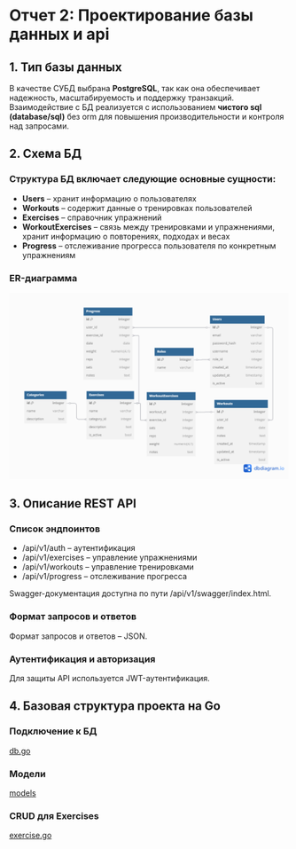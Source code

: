 # Отчет 2: Проектирование базы данных и api  

## 1. Тип базы данных  

В качестве СУБД выбрана **PostgreSQL**, так как она обеспечивает надежность, масштабируемость и поддержку транзакций. Взаимодействие с БД реализуется с использованием **чистого sql (database/sql)** без orm для повышения производительности и контроля над запросами.  

## 2. Схема БД

### Структура БД включает следующие основные сущности:  

- **Users** – хранит информацию о пользователях  
- **Workouts** – содержит данные о тренировках пользователей  
- **Exercises** – справочник упражнений  
- **WorkoutExercises** – связь между тренировками и упражнениями, хранит информацию о повторениях, подходах и весах  
- **Progress** – отслеживание прогресса пользователя по конкретным упражнениям  

### ER-диаграмма  

![ERD](./src/online_workout_tracker_db.png)

## 3. Описание REST API

### Список эндпоинтов
- /api/v1/auth – аутентификация
- /api/v1/exercises – управление упражнениями
- /api/v1/workouts – управление тренировками
- /api/v1/progress – отслеживание прогресса

Swagger-документация доступна по пути /api/v1/swagger/index.html.

### Формат запросов и ответов
Формат запросов и ответов – JSON.

### Аутентификация и авторизация
Для защиты API используется JWT-аутентификация.

## 4. Базовая структура проекта на Go

### Подключение к БД

[db.go](../backend/internal/db/db.go)

### Модели

[models](../backend/internal/models)

### CRUD для Exercises

[exercise.go](../backend/internal/handlers/exercise.go)

